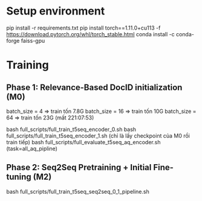 # Setup environment
pip install -r requirements.txt
pip install torch==1.11.0+cu113 -f https://download.pytorch.org/whl/torch_stable.html
conda install -c conda-forge faiss-gpu

# Training
## Phase 1: Relevance-Based DocID initialization (M0)
batch_size = 4 => train tốn 7.8G
batch_size = 16 => train tốn 10G
batch_size = 64 => train tốn 23G (mất 221:07:53)

bash full_scripts/full_train_t5seq_encoder_0.sh
bash full_scripts/full_train_t5seq_encoder_1.sh       (chỉ là lấy checkpoint của M0 rồi train tiếp)
bash full_scripts/full_evaluate_t5seq_aq_encoder.sh   (task=all_aq_pipline)

## Phase 2: Seq2Seq Pretraining + Initial Fine-tuning (M2)
bash full_scripts/full_train_t5seq_seq2seq_0_1_pipeline.sh